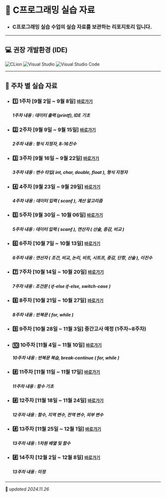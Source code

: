 # 📝 C프로그래밍 실습 자료
- ### C프로그래밍 실습 수업의 실습 자료를 보관하는 리포지토리 입니다.

-----
## 💻 권장 개발환경 (IDE)
![CLion](https://img.shields.io/badge/CLion-%2300d980.svg?style=for-the-badge&logo=clion&logoColor=white)
![Visual Studio](https://img.shields.io/badge/Visual_Stduio-%23cb95f8.svg?style=for-the-badge&logo=&logoColor=white)
![Visual Studio Code](https://img.shields.io/badge/Visual_Stduio_Code-%230069b9.svg?style=for-the-badge&logo=&logoColor=white)

-----

## 📆 주차 별 실습 자료
- ### 1️⃣ 1주차 [9월 2일 ~ 9월 8일] [`바로가기`](./lab01/README.md)
    ##### *1주차 내용 : 데이터 출력 (printf), IDE 기초*
- ### 2️⃣ 2주차 [9월 9일 ~ 9월 15일] [`바로가기`](./lab02/README.md)
    ##### *2주차 내용 : 형식 지정자, 8-16진수*
- ### 3️⃣ 3주차 [9월 16일 ~ 9월 22일] [`바로가기`](./lab03/README.md)
    ##### *3주차 내용 : 변수 타입( int, char, double, float ), 형식 지정자*
- ### 4️⃣ 4주차 [9월 23일 ~ 9월 29일] [`바로가기`](./lab04/README.md)
    ##### *4주차 내용 : 데이터 입력 ( scanf ), 계산 알고리즘*
- ### 5️⃣ 5주차 [9월 30일 ~ 10월 06일] [`바로가기`](./lab05/README.md)
    ##### *5주차 내용 : 데이터 입력 ( scanf ), 연산자 ( 산술, 증감, 비교 )*
- ### 6️⃣ 6주차 [10월 7일 ~ 10월 13일] [`바로가기`](./lab06/README.md)
    ##### *6주차 내용 : 연산자 ( 조건, 비교, 논리, 비트, 시트프, 증감, 단항, 산술 ), 이진수*
- ### 7️⃣ 7주차 [10월 14일 ~ 10월 20일] [`바로가기`](./lab07/README.md)
    ##### *7주차 내용 : 조건문 ( if-else if-else, switch-case )*
- ### 8️⃣ 8주차 [10월 21일 ~ 10월 27일] [`바로가기`](./lab08/README.md)
    ##### *8주차 내용 : 반복문 ( for, while )*
- ### 9️⃣ 9주차 [10월 28일 ~ 11월 3일] 중간고사 예정 (1주차~8주차)
- ### 🔟 10주차 [11월 4일 ~ 11월 10일] [`바로가기`](./lab10/README.md)
    ##### *10주차 내용 : 반복문 복습, break-continue ( for, while )*
- ### #️⃣ 11주차 [11월 11일 ~ 11월 17일] [`바로가기`](./lab11/README.md)
    ##### *11주차 내용 : 함수 기초*
- ### #️⃣ 12주차 [11월 18일 ~ 11월 24일] [`바로가기`](./lab12/README.md)
  ##### *12주차 내용 : 함수, 지역 변수, 전역 변수, 외부 변수*
- ### #️⃣ 13주차 [11월 25일 ~ 12월 1일] [`바로가기`](./lab13/README.md)
  ##### *13주차 내용 : 1차원 배열 및 함수*
- ### #️⃣ 14주차 [12월 2일 ~ 12월 8일] [`바로가기`](./lab14/README.md)
  ##### *13주차 내용 : 미정*
-----

📌 *updated 2024.11.26*